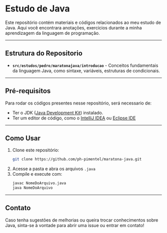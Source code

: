 # Estudo de Java
 Este repositório contém materiais e códigos relacionados ao meu estudo de Java. Aqui você encontrara anotações, exercicios durante a minha aprendizagem da linguagem de programação. 
___
## Estrutura do Repositorio
- **`src/estudos/pedro/maratonajava/introducao`** - Conceitos fundamentais da linguagem Java, como sintaxe, variáveis, estruturas de condicionais.
___
## Pré-requisitos
Para rodar os códigos presentes nesse repositório, será necessario de:
- Ter o JDK ([Java Development Kit](https://www.oracle.com/br/java/technologies/downloads/)) instalado.
- Ter um editor de código, como o [IntelliJ IDEA](https://www.jetbrains.com/idea/) ou [Eclipse IDE](https://eclipseide.org/)
___
## Como Usar
1. Clone este repositório:
   ```sh
   git clone https://github.com/ph-pimentel/maratona-java.git
   ```
2. Acesse a pasta e abra os arquivos `.java`
3. Compile e execute com:
   ```sh
   javac NomeDoArquivo.java
   java NomeDoArquivo
   ```
___
## Contato
Caso tenha sugestões de melhorias ou queira trocar conhecimentos sobre Java, sinta-se à vontade para abrir uma issue ou entrar em contato!

